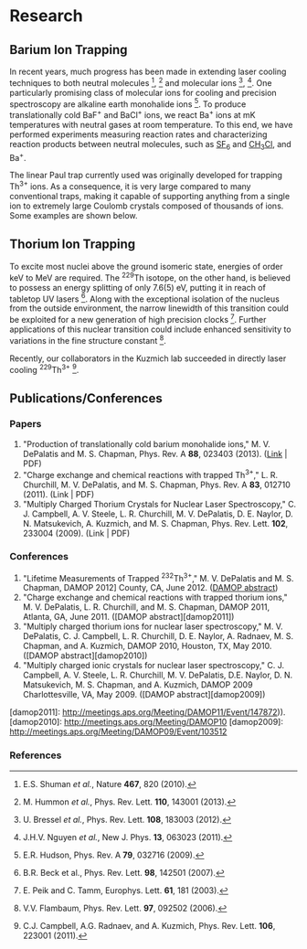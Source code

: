 Research
========

Barium Ion Trapping
-------------------

In recent years, much progress has been made in extending laser
cooling techniques to both neutral molecules [^1], [^2] and molecular
ions [^3], [^4]. One particularly promising class of molecular ions
for cooling and precision spectroscopy are alkaline earth monohalide
ions [^5]. To produce translationally cold BaF<sup>+</sup> and
BaCl<sup>+</sup> ions, we react Ba<sup>+</sup> ions at mK temperatures
with neutral gases at room temperature. To this end, we have performed
experiments measuring reaction rates and characterizing reaction
products between neutral molecules, such as [SF<sub>6</sub>][SF6] and
[CH<sub>3</sub>Cl][CH3Cl], and Ba<sup>+</sup>.

[SF6]: http://en.wikipedia.org/wiki/Sulfur_hexafluoride
[CH3Cl]: http://en.wikipedia.org/wiki/Chloromethane

The linear Paul trap currently used was originally developed for
trapping Th<sup>3+</sup> ions. As a consequence, it is very large
compared to many conventional traps, making it capable of supporting
anything from a single ion to extremely large Coulomb crystals
composed of thousands of ions. Some examples are shown below.

<!--
.. figure:: images/HappyBa.png
   :alt: Several Ba+ ions happy to be confined in a Paul trap.
   :align: center

   Several |Ba+| ions happy to be confined in a Paul trap.

.. figure:: images/BaChain.png
   :alt: A chain of Ba+ ions.
   :align: center

   A chain of 22 |138Ba+| ions and 4 other |Ba+| isotopes.

.. figure:: images/O2Rxn.gif
   :alt: Reaction between O2 and Ba+
   :align: center

   |Ba+| ions undergoing reactions with |O2| leaving |BaO+|.
-->

Thorium Ion Trapping
--------------------

To excite most nuclei above the ground isomeric state, energies of
order keV to MeV are required. The <sup>229</sup>Th isotope, on the
other hand, is believed to possess an energy splitting of only 7.6(5)
eV, putting it in reach of tabletop UV lasers [^6]. Along with the
exceptional isolation of the nucleus from the outside environment, the
narrow linewidth of this transition could be exploited for a new
generation of high precision clocks [^7]. Further applications of this
nuclear transition could include enhanced sensitivity to variations in
the fine structure constant [^8].

Recently, our collaborators in the Kuzmich lab succeeded in directly
laser cooling <sup>229</sup>Th<sup>3+</sup> [^9].

Publications/Conferences
------------------------

### Papers ###

1. "Production of translationally cold barium monohalide ions,"
  M. V. DePalatis and M. S. Chapman, Phys. Rev. A **88**, 023403
  (2013). ([Link][BaRxn] | PDF)
1. "Charge exchange and chemical reactions with trapped
  Th<sup>3+</sup>," L. R. Churchill, M. V. DePalatis, and
  M. S. Chapman, Phys. Rev. A **83**, 012710 (2011). (Link | PDF)
1. "Multiply Charged Thorium Crystals for Nuclear Laser Spectroscopy,"
  C. J. Campbell, A. V. Steele, L. R. Churchill, M. V. DePalatis,
  D. E. Naylor, D. N. Matsukevich, A. Kuzmich, and M. S. Chapman,
  Phys. Rev. Lett. **102**, 233004 (2009). (Link | PDF)
  
[BaRxn]: http://pra.aps.org/abstract/PRA/v88/i2/e023403

<!--
.. __: papers/ThRxn.pdf
.. __: papers/Th232.pdf
-->

### Conferences ###

1. "Lifetime Measurements of Trapped <sup>232</sup>Th<sup>3+</sup>,"
   M. V. DePalatis and M. S. Chapman, DAMOP 2012] County, CA, June
   2012. ([DAMOP abstract][damop2012])
1. "Charge exchange and chemical reactions with trapped thorium ions,"
   M. V. DePalatis, L. R. Churchill, and M. S. Chapman, DAMOP 2011,
   Atlanta, GA, June 2011. ([DAMOP abstract][damop2011])
1. "Multiply charged thorium ions for nuclear laser spectroscopy,"
   M. V. DePalatis, C. J. Campbell, L. R. Churchill, D. E. Naylor,
   A. Radnaev, M. S. Chapman, and A. Kuzmich, DAMOP 2010, Houston, TX,
   May 2010. ([DAMOP abstract][damop2010])
1. "Multiply charged ionic crystals for nuclear laser spectroscopy,"
   C. J. Campbell, A. V. Steele, L. R. Churchill, M. V. DePalatis,
   D.E. Naylor, D. N. Matsukevich, M. S. Chapman, and A. Kuzmich,
   DAMOP 2009 Charlottesville, VA, May 2009.
   ([DAMOP abstract][damop2009])
  
[damop2012]: http://meetings.aps.org/Meeting/DAMOP12/Event/171304
[damop2011]: http://meetings.aps.org/Meeting/DAMOP11/Event/147872)).
[damop2010]: http://meetings.aps.org/Meeting/DAMOP10
[damop2009]: http://meetings.aps.org/Meeting/DAMOP09/Event/103512

<!--
.. __: papers/damop2011.pdf
.. __: papers/damop2010.pdf
-->

### References ###

[^1]: E.S. Shuman *et al.*, Nature **467**, 820 (2010).
[^2]: M. Hummon *et al.*, Phys. Rev. Lett. **110**, 143001 (2013).
[^3]: U. Bressel *et al.*, Phys. Rev. Lett. **108**, 183003 (2012).
[^4]: J.H.V. Nguyen *et al.*, New J. Phys. **13**, 063023 (2011).
[^5]: E.R. Hudson, Phys. Rev. A **79**, 032716 (2009).
[^6]: B.R. Beck et al., Phys. Rev. Lett. **98**, 142501 (2007).
[^7]: E. Peik and C. Tamm, Europhys. Lett. **61**, 181 (2003).
[^8]: V.V. Flambaum, Phys. Rev. Lett. **97**, 092502 (2006).
[^9]: C.J. Campbell, A.G. Radnaev, and A. Kuzmich, Phys. Rev. Lett. **106**, 223001 (2011).
